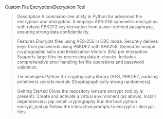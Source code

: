Custom File Encryption/Decryption Tool

>Description
A command-line utility in Python for advanced file encryption and decryption. It employs AES-256 symmetric encryption with robust PBKDF2 key derivation from a user-defined passphrase, ensuring strong data confidentiality.

>Features
Encrypts files using AES-256 in CBC mode.
Securely derives keys from passwords using PBKDF2 with SHA256.
Generates unique cryptographic salts and Initialization Vectors (IVs) per encryption.
Supports large files by processing data in chunks.
Includes comprehensive error handling for file operations and password validation.

>Technologies
Python 3.x
cryptography library (AES, PBKDF2, padding primitives)
secrets module (Cryptographically strong randomness)

>Getting Started
Clone the repository (ensure encrypt_tool.py is present).
Create and activate a virtual environment (as above).
Install dependencies:
pip install cryptography
Run the tool:
python encrypt_tool.py
Follow the interactive prompts to encrypt or decrypt files.

